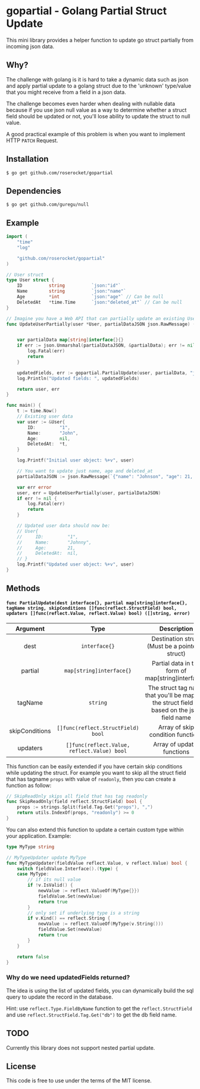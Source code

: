 # gopartial - Golang Partial Struct Update

This mini library provides a helper function to update go struct partially from incoming json data.

## Why?

The challenge with golang is it is hard to take a dynamic data such as json and apply partial update
to a golang struct due to the 'unknown' type/value that you might receive from a field in a json data.

The challenge becomes even harder when dealing with nullable data because
if you use json null value as a way to determine whether a struct field should be updated or not,
you'll lose ability to update the struct to null value.

A good practical example of this problem is when you want to implement HTTP `PATCH` Request. 

## Installation

```
$ go get github.com/roserocket/gopartial
```

## Dependencies

```
$ go get github.com/guregu/null
```

## Example

```go
import (
    "time"
    "log"

    "github.com/roserocket/gopartial"
)

// User struct
type User struct {
    ID          string          `json:"id"`
    Name        string          `json:"name"`
    Age         *int            `json:"age"` // Can be null
    DeletedAt   *time.Time      `json:"deleted_at"` // Can be null
}

// Imagine you have a Web API that can partially update an existing User in database
func UpdateUserPartially(user *User, partialDataJSON json.RawMessage) (*User, error) {


    var partialData map[string]interface{}{}
    if err := json.Unmarshal(partialDataJSON, &partialData); err != nil {
        log.Fatal(err)
        return
    }

    updatedFields, err := gopartial.PartialUpdate(user, partialData, "json", gopartial.SkipConditions, gopartial.Updaters)
    log.Println("Updated fields: ", updatedFields)

    return user, err
}

func main() {
    t := time.Now()
    // Existing user data
    var user := &User{
        ID:         "1",
        Name:       "John",
        Age:        nil,
        DeletedAt:  *t,
    }

    log.Printf("Initial user object: %+v", user)

    // You want to update just name, age and deleted_at
    partialDataJSON := json.RawMessage(`{"name": "Johnson", "age": 21, "deleted_at": null}`)

    var err error
    user, err = UpdateUserPartially(user, partialDataJSON)
    if err != nil {
        log.Fatal(err)
        return
    }

    // Updated user data should now be:
    // User{
    //     ID:         "1",
    //     Name:       "Johnny",
    //     Age:        21,
    //     DeletedAt:  nil,
    // }
    log.Printf("Updated user object: %+v", user)
}
```

## Methods

#### `func PartialUpdate(dest interface{}, partial map[string]interface{}, tagName string, skipConditions []func(reflect.StructField) bool, updaters []func(reflect.Value, reflect.Value) bool) ([]string, error)`

|    Argument    |                    Type                     |                                         Description                                         |
| :------------: | :-----------------------------------------: | :-----------------------------------------------------------------------------------------: |
|      dest      |                `interface{}`                |                      Destination struct (Must be a pointer to struct)                       |
|    partial     |          `map[string]interface{}`           |                     Partial data in the form of map[string]interface{}                      |
|    tagName     |                  `string`                   | The struct tag name that you'll be mapping the struct field to based on the json field name |
| skipConditions |     `[]func(reflect.StructField) bool`      |                              Array of skip condition functions                              |
|    updaters    | `[]func(reflect.Value, reflect.Value) bool` |                                 Array of updater functions                                  |

This function can be easily extended if you have certain skip conditions while updating the struct.
For example you want to skip all the struct field that has tagname `props` with value of `readonly`, then you can create a function as follow:

```go
// SkipReadOnly skips all field that has tag readonly
func SkipReadOnly(field reflect.StructField) bool {
	props := strings.Split(field.Tag.Get("props"), ",")
	return utils.IndexOf(props, "readonly") >= 0
}
```

You can also extend this function to update a certain custom type within your application.
Example:

```go
type MyType string

// MyTypeUpdater update MyType
func MyTypeUpdater(fieldValue reflect.Value, v reflect.Value) bool {
	switch fieldValue.Interface().(type) {
	case MyType:
		// if its null value
		if !v.IsValid() {
			newValue := reflect.ValueOf(MyType{}})
			fieldValue.Set(newValue)
			return true
		}
		// only set if underlying type is a string
		if v.Kind() == reflect.String {
			newValue := reflect.ValueOf(MyType(v.String()))
			fieldValue.Set(newValue)
			return true
		}
	}

	return false
}
```

### Why do we need updatedFields returned?

The idea is using the list of updated fields, you can dynamically build the sql query to update the record in the database.

Hint: use `reflect.Type.FieldByName` function to get the `reflect.StructField` and use `reflect.StructField.Tag.Get("db")`
to get the db field name.

## TODO

Currently this library does not support nested partial update.

## License

This code is free to use under the terms of the MIT license.
